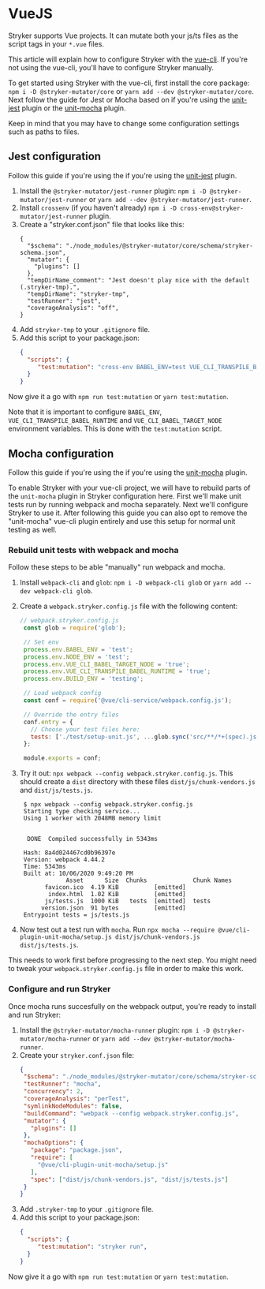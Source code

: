 # VueJS
Stryker supports Vue projects. It can mutate both your js/ts files as the script tags in your `*.vue` files.

This article will explain how to configure Stryker with the [vue-cli](https://github.com/vuejs/vue-cli). If you're not using the vue-cli, you'll have to configure Stryker manually.

To get started using Stryker with the vue-cli, first install the core package: `npm i -D @stryker-mutator/core` or `yarn add --dev @stryker-mutator/core`. Next follow the guide for Jest or Mocha based on if you're using the [unit-jest](https://cli.vuejs.org/core-plugins/unit-jest.html) plugin or the [unit-mocha](https://cli.vuejs.org/core-plugins/unit-mocha.html) plugin.

Keep in mind that you may have to change some configuration settings such as paths to files.

## Jest configuration

Follow this guide if you're using the if you're using the [unit-jest](https://cli.vuejs.org/core-plugins/unit-jest.html) plugin.

1. Install the `@stryker-mutator/jest-runner` plugin: `npm i -D @stryker-mutator/jest-runner` or `yarn add --dev @stryker-mutator/jest-runner`.
1. Install `crossenv` (if you haven't already) `npm i -D cross-env@stryker-mutator/jest-runner` plugin.
1. Create a "stryker.conf.json" file that looks like this:
    ```
    {
      "$schema": "./node_modules/@stryker-mutator/core/schema/stryker-schema.json",
      "mutator": {
        "plugins": []	
      },
      "tempDirName_comment": "Jest doesn't play nice with the default (.stryker-tmp).",
      "tempDirName": "stryker-tmp",
      "testRunner": "jest",
      "coverageAnalysis": "off",
    }
    ```
1. Add `stryker-tmp` to your `.gitignore` file.
1. Add this script to your package.json: 
   ```json
   {
     "scripts": {
        "test:mutation": "cross-env BABEL_ENV=test VUE_CLI_TRANSPILE_BABEL_RUNTIME=true VUE_CLI_BABEL_TARGET_NODE=true VUE_CLI_BABEL_TRANSPILE_MODULES=true stryker run",
     }
   }
   ```

Now give it a go with `npm run test:mutation` or `yarn test:mutation`. 

Note that it is important to configure `BABEL_ENV`, `VUE_CLI_TRANSPILE_BABEL_RUNTIME` and `VUE_CLI_BABEL_TARGET_NODE` environment variables. This is done with the `test:mutation` script.

## Mocha configuration

Follow this guide if you're using the if you're using the [unit-mocha](https://cli.vuejs.org/core-plugins/unit-mocha.html) plugin.

To enable Stryker with your vue-cli project, we will have to rebuild parts of the `unit-mocha` plugin in Stryker configuration here. First we'll make unit tests run by running webpack and mocha separately. Next we'll configure Stryker to use it. After following this guide you can also opt to remove the "unit-mocha" vue-cli plugin entirely and use this setup for normal unit testing as well.

### Rebuild unit tests with webpack and mocha

Follow these steps to be able "manually" run webpack and mocha.

1. Install `webpack-cli` and `glob`: `npm i -D webpack-cli glob` or `yarn add --dev webpack-cli glob`.
2. Create a `webpack.stryker.config.js` file with the following content:
   ```js
   // webpack.stryker.config.js
    const glob = require('glob');

    // Set env
    process.env.BABEL_ENV = 'test';
    process.env.NODE_ENV = 'test';
    process.env.VUE_CLI_BABEL_TARGET_NODE = 'true';
    process.env.VUE_CLI_TRANSPILE_BABEL_RUNTIME = 'true';
    process.env.BUILD_ENV = 'testing';

    // Load webpack config
    const conf = require('@vue/cli-service/webpack.config.js');

    // Override the entry files
    conf.entry = {
      // Choose your test files here:
      tests: ['./test/setup-unit.js', ...glob.sync('src/**/*+(spec).js').map((fileName) => `./${fileName}`)],
    };

    module.exports = conf;
   ```
3. Try it out: `npx webpack --config webpack.stryker.config.js`. This should create a `dist` directory with these files `dist/js/chunk-vendors.js` and `dist/js/tests.js`.
   ```
    $ npx webpack --config webpack.stryker.config.js
    Starting type checking service...
    Using 1 worker with 2048MB memory limit


     DONE  Compiled successfully in 5343ms

    Hash: 8a4d024467cd0b96397e
    Version: webpack 4.44.2
    Time: 5343ms
    Built at: 10/06/2020 9:49:20 PM
                Asset      Size  Chunks             Chunk Names
          favicon.ico  4.19 KiB          [emitted]
           index.html  1.02 KiB          [emitted]
          js/tests.js  1000 KiB   tests  [emitted]  tests
         version.json  91 bytes          [emitted]
    Entrypoint tests = js/tests.js
   ```

4. Now test out a test run with `mocha`. Run `npx mocha --require @vue/cli-plugin-unit-mocha/setup.js dist/js/chunk-vendors.js dist/js/tests.js`.

This needs to work first before progressing to the next step. You might need to tweak your `webpack.stryker.config.js` file in order to make this work.

### Configure and run Stryker

Once mocha runs succesfully on the webpack output, you're ready to install and run Stryker:

1. Install the `@stryker-mutator/mocha-runner` plugin: `npm i -D @stryker-mutator/mocha-runner` or `yarn add --dev @stryker-mutator/mocha-runner`.
2. Create your `stryker.conf.json` file: 
   ```json
   {
    "$schema": "./node_modules/@stryker-mutator/core/schema/stryker-schema.json",
    "testRunner": "mocha",
    "concurrency": 2,
    "coverageAnalysis": "perTest",
    "symlinkNodeModules": false,
    "buildCommand": "webpack --config webpack.stryker.config.js",
    "mutator": {
      "plugins": []
    },
    "mochaOptions": {
      "package": "package.json",
      "require": [
        "@vue/cli-plugin-unit-mocha/setup.js"
      ],
      "spec": ["dist/js/chunk-vendors.js", "dist/js/tests.js"]
    }
   }
   ```
1. Add `.stryker-tmp` to your `.gitignore` file.
1. Add this script to your package.json: 
   ```json
   {
     "scripts": {
        "test:mutation": "stryker run",
     }
   }
   ```

Now give it a go with `npm run test:mutation` or `yarn test:mutation`. 


